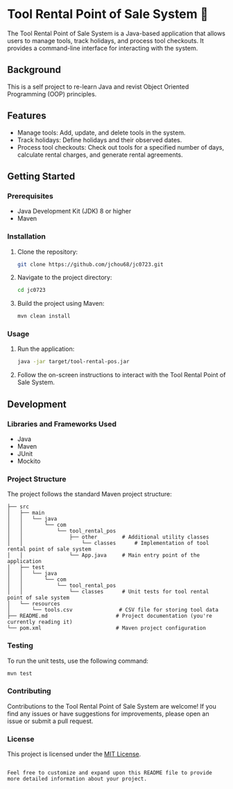 # Tool Rental Point of Sale System :wrench:

The Tool Rental Point of Sale System is a Java-based application that allows users to manage tools, track holidays, and process tool checkouts. It provides a command-line interface for interacting with the system.

## Background
This is a self project to re-learn Java and revist Object Oriented Programming (OOP) principles.

## Features

- Manage tools: Add, update, and delete tools in the system.
- Track holidays: Define holidays and their observed dates.
- Process tool checkouts: Check out tools for a specified number of days, calculate rental charges, and generate rental agreements.

## Getting Started

### Prerequisites

- Java Development Kit (JDK) 8 or higher
- Maven

### Installation

1. Clone the repository:

   ```bash
   git clone https://github.com/jchou68/jc0723.git
   ```

2. Navigate to the project directory:

   ```bash
   cd jc0723
   ```

3. Build the project using Maven:

   ```bash
   mvn clean install
   ```

### Usage

1. Run the application:

   ```bash
   java -jar target/tool-rental-pos.jar
   ```

2. Follow the on-screen instructions to interact with the Tool Rental Point of Sale System.

## Development

### Libraries and Frameworks Used

- Java
- Maven
- JUnit
- Mockito

### Project Structure

The project follows the standard Maven project structure:

```
├── src
│   ├── main
│   │   └── java
│   │       └── com
│   │           └── tool_rental_pos
│   │               ├── other        # Additional utility classes
│   │                   └── classes      # Implementation of tool rental point of sale system
│   │               └── App.java     # Main entry point of the application
│   ├── test
│   │   └── java
│   │       └── com
│   │           └── tool_rental_pos
│   │               └── classes      # Unit tests for tool rental point of sale system
│   └── resources
│       └── tools.csv               # CSV file for storing tool data
├── README.md                      # Project documentation (you're currently reading it)
└── pom.xml                        # Maven project configuration
```

### Testing

To run the unit tests, use the following command:

```bash
mvn test
```

### Contributing

Contributions to the Tool Rental Point of Sale System are welcome! If you find any issues or have suggestions for improvements, please open an issue or submit a pull request.

### License

This project is licensed under the [MIT License](LICENSE).

```

Feel free to customize and expand upon this README file to provide more detailed information about your project.
